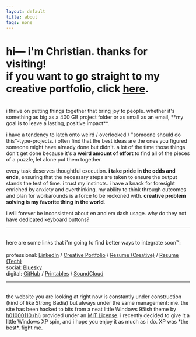 ```yaml
---
layout: default
title: about
tags: none
---
```


# hi— i'm Christian. thanks for visiting!<br>if you want to go straight to my creative portfolio, click <a href="https://cdrive.site/myprojects/creative/">here</a>.
<br>
i thrive on putting things together that bring joy to people. whether it's something as big as a 400 GB project folder or as small as an email, **my goal is to leave a lasting, positive impact**.

i have a tendency to latch onto weird / overlooked / "someone should do this"-type-projects. i often find that the best ideas are the ones you figured someone might have already done but didn't. a lot of the time those things don't get done because it's a **weird amount of effort** to find all of the pieces of a puzzle, let alone put them together.

every task deserves thoughtful execution. **i take pride in the odds and ends**, ensuring that the necessary steps are taken to ensure the output stands the test of time. i trust my instincts. i have a knack for foresight enriched by anxiety and overthinking. my ability to think through outcomes and plan for workarounds is a force to be reckoned with. **creative problem solving is my favorite thing in the world**.

i will forever be inconsistent about en and em dash usage. why do they not have dedicated keyboard buttons?
<br>

***
<br>
here are some links that i'm going to find better ways to integrate soon™:
<br>
<br>
professional:
<a href="https://www.linkedin.com/in/cmd0328/" target="_blank">LinkedIn</a> /
<a href="https://cdrive.site/myprojects/creative">Creative Portfolio</a> /
<a href="/assets/pdf/2025-02-cmd-resume-media-creative-np.pdf" target="_blank">Resume (Creative)</a> /
<a href="/assets/pdf/2025-02-cmd-resume-infosec-tech-np.pdf" target="_blank">Resume (Tech)</a>
<br>
social:
<a href="https://bsky.app/profile/fireworksordie.com" target="_blank">Bluesky</a>
<br>
digital:
<a href="https://github.com/fireworksordie" target="_blank">GitHub</a> /
<a href="https://www.printables.com/@fireworksordie" target="_blank">Printables</a> /
<a href="https://soundcloud.com/fireworksordie" target="_blank">SoundCloud</a>
<br>

***
<br>
the website you are looking at right now is constantly under construction (kind of like Strong Badia) but always under the same management: me. the site has been hacked to bits from a neat little Windows 95ish theme by <a href="http://github.com/h01000110" target="_blank">h01000110 (hi)</a> provided under an <a href="https://github.com/h01000110/h01000110.github.io/blob/master/LICENSE" target="_blank">MIT License</a>. i recently decided to give it a little Windows XP spin, and i hope you enjoy it as much as i do. XP was *the best*. fight me.